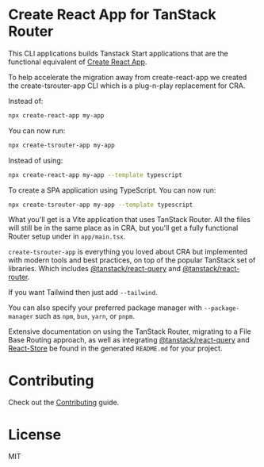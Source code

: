 # Create React App for TanStack Router

This CLI applications builds Tanstack Start applications that are the functional equivalent of [Create React App](https://create-react-app.dev/).

To help accelerate the migration away from create-react-app we created the create-tsrouter-app CLI which is a plug-n-play replacement for CRA.

Instead of:

```bash
npx create-react-app my-app
```

You can now run:

```bash
npx create-tsrouter-app my-app
```

Instead of using:

```bash
npx create-react-app my-app --template typescript
```

To create a SPA application using TypeScript. You can now run:

```bash
npx create-tsrouter-app my-app --template typescript
```

What you'll get is a Vite application that uses TanStack Router. All the files will still be in the same place as in CRA, but you'll get a fully functional Router setup under in `app/main.tsx`.

`create-tsrouter-app` is everything you loved about CRA but implemented with modern tools and best practices, on top of the popular TanStack set of libraries. Which includes [@tanstack/react-query](https://tanstack.com/query/latest) and [@tanstack/react-router](https://tanstack.com/router/latest).

If you want Tailwind then just add `--tailwind`.

You can also specify your preferred package manager with `--package-manager` such as `npm`, `bun`, `yarn`, or `pnpm`.

Extensive documentation on using the TanStack Router, migrating to a File Base Routing approach, as well as integrating [@tanstack/react-query](https://tanstack.com/query/latest) and [React-Store](https://tanstack.com/store/latest) be found in the generated `README.md` for your project.

# Contributing

Check out the [Contributing](CONTRIBUTING.md) guide.

# License

MIT
